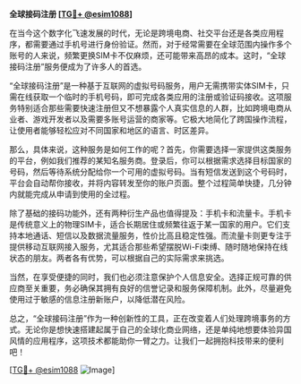 **全球接码注册 [[TG💪+ @esim1088](https://t.me/s/esim1088)]**

在当今这个数字化飞速发展的时代，无论是跨境电商、社交平台还是各类应用程序，都需要通过手机号进行身份验证。然而，对于经常需要在全球范围内操作多个账号的人来说，频繁更换SIM卡不仅麻烦，还可能带来高昂的成本。这时，“全球接码注册”服务便成为了许多人的首选。

“全球接码注册”是一种基于互联网的虚拟号码服务，用户无需携带实体SIM卡，只需在线获取一个临时的手机号码，即可完成各类应用的注册或验证码接收。这项服务特别适合那些需要快速注册但又不想暴露个人真实信息的人群，比如跨境电商从业者、游戏开发者以及需要多账号运营的商家等。它极大地简化了跨国操作流程，让使用者能够轻松应对不同国家和地区的语言、时区差异。

那么，具体来说，这种服务是如何工作的呢？首先，你需要选择一家提供这类服务的平台，例如我们推荐的某知名服务商。登录后，你可以根据需求选择目标国家的号码，然后等待系统分配给你一个可用的虚拟号码。当有短信发送到这个号码时，平台会自动帮你接收，并将内容转发至你的账户页面。整个过程简单快捷，几分钟内就能完成从申请到使用的全过程。

除了基础的接码功能外，还有两种衍生产品也值得提及：手机卡和流量卡。手机卡是传统意义上的物理SIM卡，适合长期居住或频繁往返于某一国家的用户。它们支持本地通话、短信以及数据流量服务，性价比高且稳定性强。而流量卡则更专注于提供移动互联网接入服务，尤其适合那些希望摆脱Wi-Fi束缚、随时随地保持在线状态的朋友。两者各有优势，可以根据自己的实际需求来挑选。

当然，在享受便捷的同时，我们也必须注意保护个人信息安全。选择正规可靠的供应商至关重要，务必确保其拥有良好的信誉记录和服务保障机制。此外，尽量避免使用过于敏感的信息注册新账户，以降低潜在风险。

总之，“全球接码注册”作为一种创新性的工具，正在改变着人们处理跨境事务的方式。无论你是想快速搭建起属于自己的全球化商业网络，还是单纯地想要体验异国风情的应用程序，这项技术都能助你一臂之力。让我们一起拥抱科技带来的便利吧！

[[TG💪+ @esim1088](https://t.me/s/esim1088) ![Image](https://i.postimg.cc/4NQfJmqS/Snipaste-2025-05-13-00-14-12.png)]